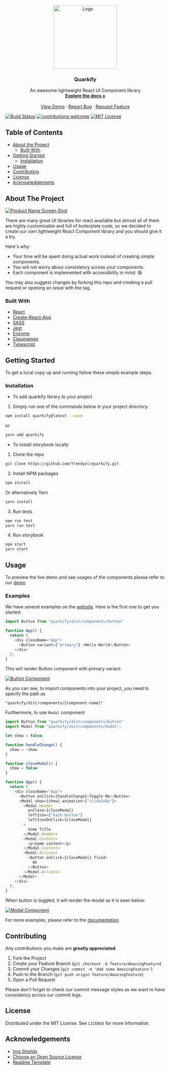 


<!-- PROJECT LOGO -->
<br />
<p align="center">
  <a href="https://github.com/Trendyol/quarkify">
    <img src="logo.png" alt="Logo" width="200" height="200">
  </a>

  <h3 align="center">Quarkify</h3>

  <p align="center">
    An awesome lightweight React UI Component library
    <br />
    <a href="#docsify"><strong>Explore the docs »</strong></a>
    <br />
    <br />
    <a href="https://trendyol.github.io/quarkify">View Demo</a>
    ·
    <a href="https://github.com/Trendyol/quarkify/issues">Report Bug</a>
    ·
    <a href="https://github.com/Trendyol/quarkify/issues">Request Feature</a>
  </p>
</p>

[![Build Status][build-shield]][build-url]
[![contributions welcome][contributors-shield]][contributors-url]
[![MIT License][license-shield]][license-url]


<!-- TABLE OF CONTENTS -->
## Table of Contents

* [About the Project](#about-the-project)
  * [Built With](#built-with)
* [Getting Started](#getting-started)
  * [Installation](#installation)
* [Usage](#usage)
* [Contributing](#contributing)
* [License](#license)   
* [Acknowledgements](#acknowledgements)



<!-- ABOUT THE PROJECT -->
## About The Project

[![Product Name Screen Shot][home-screenshot]](https://example.com)

There are many great UI libraries for react available but almost all of them are
highly customizable and full of boilerplate code, so we decided to create our own
lightweight React Component library and you should give it a try.

Here's why:
* Your time will be spent doing actual work instead of creating simple components.
* You will not worry about consistency across your components.
* Each component is implemented with accessibility in mind. :smile:

You may also suggest changes by forking this repo and creating a pull request or opening an issue with the tag.


### Built With

* [React](https://reactjs.org/)
* [Create-React-App](https://github.com/facebook/create-react-app)
* [SASS](https://sass-lang.com/)
* [Jest](https://jestjs.io/)
* [Enzyme](https://airbnb.io/enzyme/)
* [Classnames](https://github.com/JedWatson/classnames)
* [Typescript](https://www.typescriptlang.org/)



<!-- GETTING STARTED -->
## Getting Started

To get a local copy up and running follow these simple example steps.


### Installation
* To add quarkify library to your project
1. Simply run one of the commands below in your project directory.

```sh
npm install quarkify@latest --save
```
or
```sh
yarn add quarkify 
```


* To install storybook locally
1. Clone the repo
```sh
git clone https://github.com/Trendyol/quarkify.git
```
2. Install NPM packages
```sh
npm install
```
   Or alternatively Yarn
```sh
yarn install
```
3. Run tests
```sh
npm run test
yarn run test
```
4. Run storybook
```sh
npm start
yarn start
```

<!-- USAGE EXAMPLES -->
## Usage

To preview the live demo and see usages of the components please
refer to our [demo](https://trendyol.github.io/quarkify)

### Examples

We have several examples on the [website](#docsify-url). Here is the first one to get you started:

```js
import Button from "quarkify/dist/components/button"

function App() {
  return (
    <div className="App">
      <Button variant={"primary"} >Hello World</Button>
    </div>
  );
}
```

This will render Button component with primary variant:

[![Button Component][button]](#)

As you can see, to import components into your project, you need to specify the path as 
```
"quarkify/dist/components/{component-name}"
```

Furthermore, to use `Modal` component:
```js
import Button from "quarkify/dist/components/button"
import Modal from "quarkify/dist/components/modal";

let show = false;

function handleChange() {
  show = !show
}

function closeModal() {
  show = false
}

function App() {
  return (
    <div className="App">
      <Button onClick={handleChange}>Toggle Me</Button>
      <Modal show={show} animation={"slideInUp"}>
        <Modal.Header
          onClose={closeModal}
          leftIcon={"back-button"}
          leftIconOnClick={closeModal}
        >
          Some Title
        </Modal.Header>
        <Modal.Content>
          <p>Some content</p>
        </Modal.Content>
        <Modal.Actions>
          <Button onClick={closeModal} fluid>
            Ok
          </Button>
        </Modal.Actions>
      </Modal>
    </div>
  );
}
```

When button is toggled, it will render the modal as it is seen below:

[![Modal Component][modal]](#)

For more examples, please refer to the [documentation](#docsify-url)


<!-- CONTRIBUTING -->
## Contributing

Any contributions you make are **greatly appreciated**.

1. Fork the Project
2. Create your Feature Branch (`git checkout -b feature/AmazingFeature`)
3. Commit your Changes (`git commit -m 'Add some AmazingFeature'`)
4. Push to the Branch (`git push origin feature/AmazingFeature`)
5. Open a Pull Request

Please don't forget to check our commit message styles as we want to have
consistency across our commit logs.


<!-- LICENSE -->
## License

Distributed under the MIT License. See `LICENSE` for more information.


<!-- ACKNOWLEDGEMENTS -->
## Acknowledgements
* [Img Shields](https://shields.io)
* [Choose an Open Source License](https://choosealicense.com)
* [Readme Template](https://github.com/othneildrew/Best-README-Template)





<!-- MARKDOWN LINKS & IMAGES -->
<!-- https://www.markdownguide.org/basic-syntax/#reference-style-links -->
[build-shield]: https://img.shields.io/badge/build-passing-brightgreen.svg?style=flat-square
[build-url]: https://github.com/Trendyol/quarkify/pulse
[contributors-shield]: https://img.shields.io/badge/contributions-welcome-brightgreen.svg?style=flat
[contributors-url]: https://github.com/Trendyol/quarkify/issues
[license-shield]: https://img.shields.io/badge/license-MIT-blue.svg?style=flat-square
[license-url]: https://github.com/Trendyol/quarkify/blob/dev/LICENSE
[home-screenshot]: https://raw.githubusercontent.com/Trendyol/quarkify/dev/screenshot.png
[button]: button.png
[modal]: modal.png
